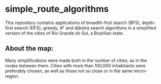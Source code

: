 # simple_route_algorithms
This repository contains applications of breadth-first search (BFS), depth-first search (DFS), greedy, A* and dijkstra search algorithms in a simplified version of the cities of Rio Grande do Sul, a Brazilian state. 

## About the map:

Many simplifications were made both in the number of cities, as in the routes between them.
Cities with more than 100,000 inhabitants were preferably chosen, as well as those not so close or in the same micro-region. 
